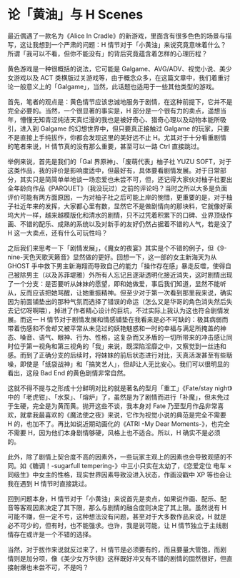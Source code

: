 # 论「黄油」与 H Scenes

最近偶遇了一款名为《Alice In Cradle》的新游戏，里面含有很多色色的场景与描写，这让我想到一个严肃的问题：H 情节对于「小黄油」来说究竟意味着什么？所谓「我可以不看，但你不能没有」的背后究竟蕴含着怎样的心理历程？

<!--more-->

黄色游戏是一种很概括的说法，它可能是 Galgame、AVG/ADV、视觉小说、美少女游戏以及 ACT 类横版过关游戏等，由于概念众多，在这篇文章中，我们着重讨论一般意义上的「Galgame」，当然，此话题也适用于一些其他类型的游戏。

首先，笔者的观点是：黄色情节应该忠诚地服务于剧情，在这种前提下，它并不是完全必要的。当然，一个很显著的事实是，H 部分是一个很有力的卖点，遥想当年，懵懂无知青涩纯洁天真烂漫的我也是被好奇心、猎奇心理以及动物本能所吸引，进入到 Galgame 的幻想世界中，但只要真正接触过 Galgame 的玩家，只要不是直接上手纯拔作，你都会发现这里的美好远不止 H。尤其对于十分看重剧情的笔者来说，H 情节真的没有那么重要，甚至可以一路 Ctrl 直接跳过。

举例来说，首先是我们的「Gal 界原神」、「废萌代表」柚子社 YUZU SOFT，对于这类作品，我的评价是影响度适中，但最好有，具体要看剧情发展。对于日常部分，其实只是简简单单地谈一场恋爱也未尝不可，但，还记得大家伙对柚子社要出全年龄向作品《PARQUET》（我没玩过）之前的评论吗？当时之所以大多是负面评价可能有两方面原因，一为对柚子社之后可能上岸的惋惜，更重要的是，对于柚子社近年来的发挥，大家都心里有数，显然它不是做剧情向的那块料，它就像好莱坞大片一样，越来越模版化和清水的剧情，只不过凭着积累下的口碑、业界顶级作画、不错的配乐、成熟的系统以及对新手的友好仍然占据着不错的人气，若是没了 H 这一大卖点，还有什么可玩性吗？

之后我们来思考一下「剧情发展」，《魔女的夜宴》其实是个不错的例子，但《9-nine-天色天歌天籁音》显然做的更好。回想一下，这一部的女主新海天为从 GHOST 手中救下男主新海翔而导致自己的能力「操作存在感」暴走反噬，使得自己被除男主（以及苏菲堤雅）外所有人忘记且逐渐透明化接近消失，这时剧情出现了一个分支：是否要听从妹妹的愿望，即和她做爱，事后我们知道，显然不能听从，反而应该把她骂醒，让她重振精神。但至少对于第一次看到那里我来说，确实因为前面铺垫出的那种气氛而选择了错误的命运（怎么又是华哥的角色消失然后失去记忆呀啊喂），掉进了作者精心设计的巨坑，不过实际上我认为这也符合剧情发展。而这一 H 情节对于剧情发展和情感铺垫在我看来是必不可缺的：极其病弱而带着伤感和不舍却又被平常从未见过的妖艳魅惑和一时的幸福与满足所掩盖的神态、嗓音、语气、眼神、行为、性格，这复杂而又矛盾的一切所带来的冲击感让同时位于第一视角和第三视角的「我」来说，既深陷淫靡之中，又察觉到一丝违和感。而到了正确分支的后续时，将妹妹的前后状态进行对比，天真活泼甚至有些聒噪，即使是「纸袋战神」和「搞笑艺人」，但却让人无比安心。我们可以很明显的看出，这段 Bad End 的黄色剧情非常自然。

这就不得不提与之形成十分鲜明对比的就是著名的型月「重工」《Fate/stay night》中的「老虎钳」、「水泵」、「熔炉」了，虽然是为了剧情而进行「补魔」，但未免过于生硬，完全是为黄而黄。抛开这些不谈，我本身对 Fate 乃至型月作品非常喜欢，就拿我最喜欢的《魔法使之夜》来说，它作为视觉小说的典范是完全不需要 H 的，也加不了。再比如说近期动画化的《ATRI -My Dear Moments-》，也完全不需要 H，因为他们本身剧情够硬，风格上也不适合。所以，H 确实不是必须的。

此外，除了剧情上契合度不高的因素外，一些玩家主观上的因素也会导致观感的不同。如《糖调！-sugarfull tempering-》中三小只实在太幼了，《恋爱定位 电车 × 同级生》中女主的性格，现实世界因素导致没进入状态，作画没戳中 XP 等也会让我在遇到 H 情节时直接跳过。

回到问题本身，H 情节对于「小黄油」来说首先是卖点，如果说作画、配乐、配音等客观因素决定了其下限，那么与剧情的融合度则决定了其上限。虽然说有 H 可能不赚，但一定不亏，这种想法没有问题，甚至对于大多数作品来说，H 就是必不可少的，但有时，也不能强求。也许，我是说可能，让 H 情节独立于主线剧情存在或许是一个不错的选择。

当然，对于拔作来说就反过来了，H 情节是必须要有的，而且要量大管饱，而剧情则是加分项，像《美少女万华镜》这样既好冲又有不错的剧情的固然很好，但直接射爆也未尝不可，不是吗？
